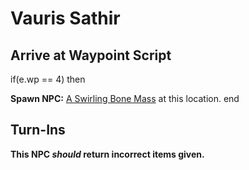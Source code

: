 # Vauris Sathir
## Arrive at Waypoint Script

if(e.wp == 4) then


**Spawn NPC:**  [A Swirling Bone Mass](/npc/105018) at this location.
end

## Turn-Ins



**This NPC *should* return incorrect items given.**
